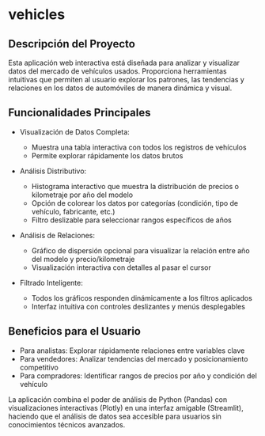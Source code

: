 # vehicles

## Descripción del Proyecto

Esta aplicación web interactiva está diseñada para analizar y visualizar datos del mercado de vehículos usados. Proporciona herramientas intuitivas que permiten al usuario explorar los patrones, las tendencias y relaciones en los datos de automóviles de manera dinámica y visual.

## Funcionalidades Principales
- Visualización de Datos Completa:
    * Muestra una tabla interactiva con todos los registros de vehículos
    * Permite explorar rápidamente los datos brutos

- Análisis Distributivo:
    * Histograma interactivo que muestra la distribución de precios o kilometraje por año del modelo
    * Opción de colorear los datos por categorías (condición, tipo de vehículo, fabricante, etc.)
    * Filtro deslizable para seleccionar rangos específicos de años

- Análisis de Relaciones:
    * Gráfico de dispersión opcional para visualizar la relación entre año del modelo y precio/kilometraje
    * Visualización interactiva con detalles al pasar el cursor

- Filtrado Inteligente:
    * Todos los gráficos responden dinámicamente a los filtros aplicados
    * Interfaz intuitiva con controles deslizantes y menús desplegables

## Beneficios para el Usuario
- Para analistas: Explorar rápidamente relaciones entre variables clave
- Para vendedores: Analizar tendencias del mercado y posicionamiento competitivo
- Para compradores: Identificar rangos de precios por año y condición del vehículo

La aplicación combina el poder de análisis de Python (Pandas) con visualizaciones interactivas (Plotly) en una interfaz amigable (Streamlit), haciendo que el análisis de datos sea accesible para usuarios sin conocimientos técnicos avanzados.

